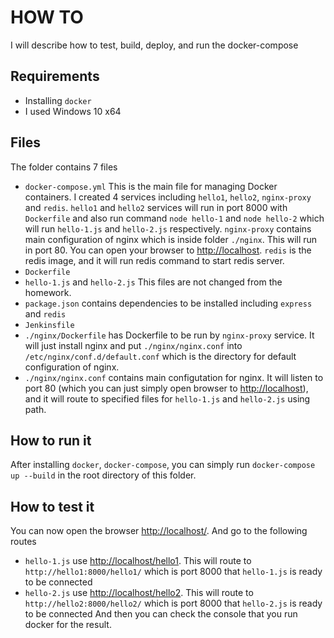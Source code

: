# HOW TO

I will describe how to test, build, deploy, and run the docker-compose

## Requirements
- Installing `docker`
- I used Windows 10 x64

## Files

The folder contains 7 files
- `docker-compose.yml` This is the main file for managing Docker containers. I created 4 services including `hello1`, `hello2`, `nginx-proxy` and `redis`. 
`hello1` and `hello2` services will run in port 8000 with `Dockerfile` and also run command `node hello-1` and `node hello-2` which will run `hello-1.js` and `hello-2.js` respectively.
`nginx-proxy` contains main configuration of nginx which is inside folder `./nginx`. This will run in port 80. You can open your browser to [http://localhost](http://localhost).
`redis` is the redis image, and it will run redis command to start redis server.
- `Dockerfile` 
- `hello-1.js` and `hello-2.js` This files are not changed from the homework.
- `package.json` contains dependencies to be installed including `express` and `redis`
- `Jenkinsfile`
- `./nginx/Dockerfile` has Dockerfile to be run by `nginx-proxy` service. It will just install nginx and put `./nginx/nginx.conf` into `/etc/nginx/conf.d/default.conf` which is the directory for default configuration of nginx.
- `./nginx/nginx.conf` contains main configutation for nginx. It will listen to port 80 (which you can just simply open browser to [http://localhost](http://localhost)), and it will route to specified files for `hello-1.js` and `hello-2.js` using path.

## How to run it

After installing `docker`, `docker-compose`, you can simply run `docker-compose up --build` in the root directory of this folder.

## How to test it

You can now open the browser [http://localhost/](http://localhost). And go to the following routes
- `hello-1.js` use [http://localhost/hello1](http://localhost/hello1). This will route to `http://hello1:8000/hello1/` which is port 8000 that `hello-1.js` is ready to be connected
- `hello-2.js` use [http://localhost/hello2](http://localhost/hello2). This will route to `http://hello2:8000/hello2/` which is port 8000 that `hello-2.js` is ready to be connected
And then you can check the console that you run docker for the result.
